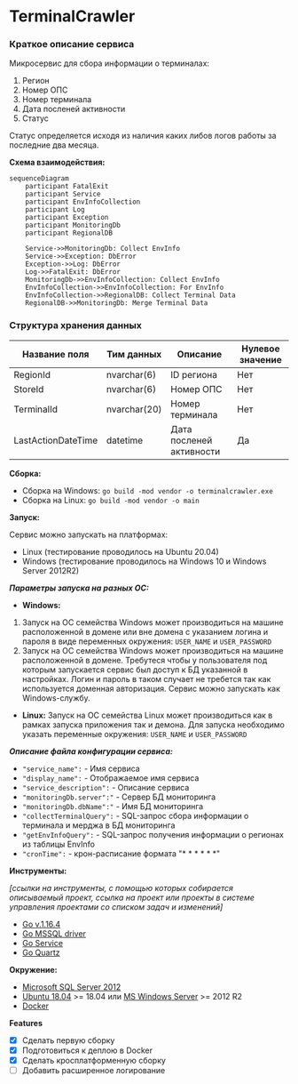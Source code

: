 # TerminalCrawler

### Краткое описание сервиса
Микросервис для сбора информации о терминалах:
1. Регион
2. Номер ОПС
3. Номер терминала
4. Дата посленей активности
5. Статус

Статус определяется исходя из наличия каких либов логов работы за последние два месяца.

**Схема взаимодействия:**

```mermaid
sequenceDiagram
    participant FatalExit
    participant Service
    participant EnvInfoCollection
    participant Log
    participant Exception
    participant MonitoringDb
    participant RegionalDB

    Service->>MonitoringDb: Collect EnvInfo
    Service->>Exception: DbError
    Exception->>Log: DbError
    Log->>FatalExit: DbError
    MonitoringDb->>EnvInfoCollection: Collect EnvInfo
    EnvInfoCollection->>EnvInfoCollection: For EnvInfo
    EnvInfoCollection->>RegionalDB: Collect Terminal Data
    RegionalDB->>MonitoringDb: Merge Terminal Data
```

### Структура хранения данных

Название поля | Тим данных | Описание | Нулевое значение
 --- | --- | --- | ---
RegionId | nvarchar(6) | ID региона | Нет
StoreId | nvarchar(6) | Номер ОПС | Нет
TerminalId | nvarchar(20) | Номер терминала | Нет
LastActionDateTime | datetime | Дата посленей активности | Да

**Сборка:**
 - Сборка на Windows: `go build -mod vendor -o terminalcrawler.exe`
 - Сборка на Linux: `go build -mod vendor -o main`

**Запуск:**

Сервис можно запускать на платформах:
 - Linux (тестирование проводилось на Ubuntu 20.04)
 - Windows (тестирование проводилось на Windows 10 и Windows Server 2012R2)

 ***Параметры запуска на разных ОС:***
  - **Windows:**
  1. Запуск на ОС семейства Windows может производиться на машине расположенной в домене или вне домена с указанием логина и пароля в виде переменных окружения: `USER_NAME` и `USER_PASSWORD` 
  2. Запуск на ОС семейства Windows может производиться на машине расположенной в домене. Требутеся чтобы у пользователя под которым запускается сервис был доступ к БД указанной в настройках. Логин и пароль в таком случает не требется так как используется доменная авторизация.
  Сервис можно запускать как Windows-службу.
  - **Linux:**
  Запуск на ОС семейства Linux может производиться как в рамках запуска приложения так и демона. Для запуска необходимо указать переменные окружения: `USER_NAME` и `USER_PASSWORD` 

 ***Описание файла конфигурации сервиса:***
 - `"service_name":` - Имя сервиса
 - `"display_name":` - Отображаемое имя сервиса
 - `"service_description":` - Описание сервиса
 - `"monitoringDb.server":"` - Сервер БД мониторинга
 - `"monitoringDb.dbName":"` - Имя БД мониторинга
 - `"collectTerminalQuery":` - SQL-запрос сбора информации о терминала и мерджа в БД мониторинга
 - `"getEnvInfoQuery":` - SQL-запрос получения информации о регионах из таблицы EnvInfo
 - `"cronTime":` - крон-расписание формата "* * * * * *"


**Инструменты:**

*[ссылки на инструменты, с помощью которых собирается описываемый проект, ссылка на проект или проекты в системе управления проектами со списком задач и изменений]*

- [Go v.1.16.4](https://golang.org/)
- [Go MSSQL driver](https://pkg.go.dev/github.com/denisenkom/go-mssqldb)
- [Go Service](https://github.com/kardianos/service)
- [Go Quartz](https://github.com/reugn/go-quartz)

**Окружение:** 
- [Microsoft SQL Server 2012](https://www.microsoft.com/)
- [Ubuntu 18.04](https://releases.ubuntu.com/18.04/) >= 18.04 или [MS Windows Server](https://www.microsoft.com/) >= 2012 R2
- [Docker](https://www.docker.com/)


**Features**
* [X] Сделать первую сборку
* [X] Подготовиться к деплою в Docker
* [X] Сделать кросплатформенную сборку
* [ ] Добавить расширенное логирование
